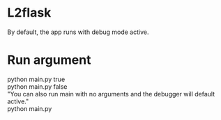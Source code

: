 # L2flask
By default, the app runs with debug mode active.

# Run argument
python main.py true <br>
python main.py false <br>
"You can also run main with no arguments and the debugger will default active."<BR>
python main.py
